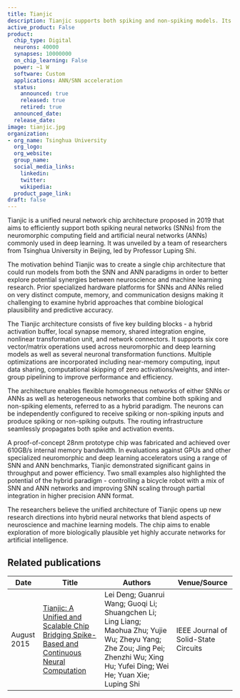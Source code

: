 ```yaml
---
title: Tianjic
description: Tianjic supports both spiking and non-spiking models. Its motivation is to enable hybrid networks that blend biological plausibility from neuroscience with predictive accuracy from deep learning. 
active_product: False
product:
  chip_type: Digital
  neurons: 40000
  synapses: 10000000
  on_chip_learning: False
  power: ~1 W
  software: Custom
  applications: ANN/SNN acceleration
  status:
    announced: true
    released: true
    retired: true
  announced_date:
  release_date:
image: tianjic.jpg
organization:
- org_name: Tsinghua University
  org_logo:
  org_website:
  group_name:
  social_media_links:
    linkedin:
    twitter:
    wikipedia:
  product_page_link:
draft: false
---
```


Tianjic is a unified neural network chip architecture proposed in 2019 that aims to efficiently support both spiking neural networks (SNNs) from the neuromorphic computing field and artificial neural networks (ANNs) commonly used in deep learning. It was unveiled by a team of researchers from Tsinghua University in Beijing, led by Professor Luping Shi.

The motivation behind Tianjic was to create a single chip architecture that could run models from both the SNN and ANN paradigms in order to better explore potential synergies between neuroscience and machine learning research. Prior specialized hardware platforms for SNNs and ANNs relied on very distinct compute, memory, and communication designs making it challenging to examine hybrid approaches that combine biological plausibility and predictive accuracy. 

The Tianjic architecture consists of five key building blocks - a hybrid activation buffer, local synapse memory, shared integration engine, nonlinear transformation unit, and network connectors. It supports six core vector/matrix operations used across neuromorphic and deep learning models as well as several neuronal transformation functions. Multiple optimizations are incorporated including near-memory computing, input data sharing, computational skipping of zero activations/weights, and inter-group pipelining to improve performance and efficiency.

The architecture enables flexible homogeneous networks of either SNNs or ANNs as well as heterogeneous networks that combine both spiking and non-spiking elements, referred to as a hybrid paradigm. The neurons can be independently configured to receive spiking or non-spiking inputs and produce spiking or non-spiking outputs. The routing infrastructure seamlessly propagates both spike and activation events.

A proof-of-concept 28nm prototype chip was fabricated and achieved over 610GB/s internal memory bandwidth. In evaluations against GPUs and other specialized neuromorphic and deep learning accelerators using a range of SNN and ANN benchmarks, Tianjic demonstrated significant gains in throughput and power efficiency. Two small examples also highlighted the potential of the hybrid paradigm - controlling a bicycle robot with a mix of SNN and ANN networks and improving SNN scaling through partial integration in higher precision ANN format.

The researchers believe the unified architecture of Tianjic opens up new research directions into hybrid neural networks that blend aspects of neuroscience and machine learning models. The chip aims to enable exploration of more biologically plausible yet highly accurate networks for artificial intelligence.


## Related publications
| Date | Title | Authors  | Venue/Source |
|------|-------|----------|------------- |
| August 2015 | [Tianjic: A Unified and Scalable Chip Bridging Spike-Based and Continuous Neural Computation](https://ieeexplore.ieee.org/document/8998338) | Lei Deng; Guanrui Wang; Guoqi Li; Shuangchen Li; Ling Liang; Maohua Zhu; Yujie Wu; Zheyu Yang; Zhe Zou; Jing Pei; Zhenzhi Wu; Xing Hu; Yufei Ding; Wei He; Yuan Xie; Luping Shi | IEEE Journal of Solid-State Circuits |

